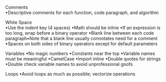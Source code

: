 Comments<br />
  •Descriptive comments for each function, code paragraph, and algorithm
  
White Space<br />
  •Use the indent key (4 spaces)
  •Math should be inline
  •If an expression is too long, wrap before a binary operator
  •Blank line between each code paragraph•Note that a blank line usually connotates need for a comment
  •Spaces on both sides of binary operators except for default parameters
  
Variables
  •No magic numbers
  •Constants near the top
  •Variable names must be meaningful
  •CamelCase
  •Import inline
  •Double quotes for strings
  •Double check variable names to avoid unprofessional goofs
  
Loops
  •Avoid loops as much as possible; vectorize operations
